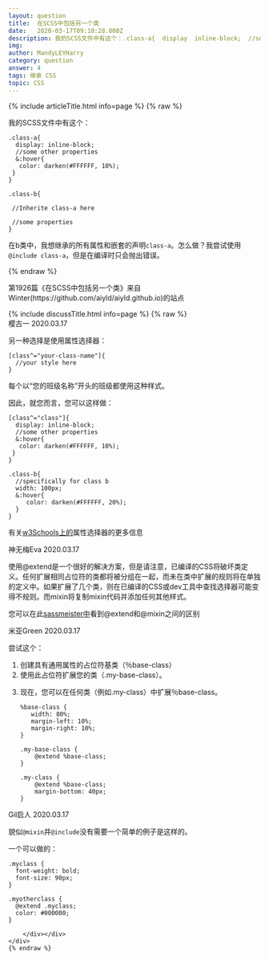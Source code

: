 ```yaml
---
layout: question
title:  在SCSS中包括另一个类
date:   2020-03-17T09:10:28.000Z
description: 我的SCSS文件中有这个：.class-a{  display  inline-block;  //some other properties ...
img: 
author: MandyLEYHarry
category: question
answer: 4
tags: 继承 CSS
topic: CSS
---
```

<div class="article-root">
  <div class="article">
    {% include articleTitle.html info=page %}
    {% raw %}
    <div class="article-content"><p><font style="vertical-align: inherit;"><font style="vertical-align: inherit;">我的SCSS文件中有这个：</font></font></p>

<pre class="lang-scss prettyprint-override"><code>.class-a{<font></font>
  display: inline-block;<font></font>
  //some other properties<font></font>
  &amp;:hover{<font></font>
   color: darken(#FFFFFF, 10%);<font></font>
 }  <font></font>
}<font></font>
<font></font>
.class-b{<font></font>
<font></font>
 //Inherite class-a here<font></font>
<font></font>
 //some properties<font></font>
}<font></font>
</code></pre>

<p><font style="vertical-align: inherit;"><font style="vertical-align: inherit;">在b类中，我想继承的所有属性和嵌套的声明</font></font><code>class-a</code><font style="vertical-align: inherit;"><font style="vertical-align: inherit;">。</font><font style="vertical-align: inherit;">怎么做？</font><font style="vertical-align: inherit;">我尝试使用</font></font><code>@include class-a</code><font style="vertical-align: inherit;"><font style="vertical-align: inherit;">，但是在编译时只会抛出错误。</font></font></p></div>
    {% endraw %}
  </div>
  <p class="winter_mark">第1926篇《在SCSS中包括另一个类》来自Winter(https://github.com/aiyld/aiyld.github.io)的站点</p>
  <div class="discuss-wrapper">
    {% include discussTitle.html info=page %}
    {% raw %}
    <div class="discuss-list">
    <div class="discuss-item">
        <div class="discuss-parent">
          <div class="discuss-meta">
            <span class="discuss-user">樱古一</span>
            <span class="discuss-time">2020.03.17</span>
          </div>
          <div class="discuss-comment"><p><font style="vertical-align: inherit;"><font style="vertical-align: inherit;">另一种选择是使用属性选择器：</font></font></p>

<pre><code>[class^="your-class-name"]{<font></font>
  //your style here<font></font>
}<font></font>
</code></pre>

<p><font style="vertical-align: inherit;"><font style="vertical-align: inherit;">每个以“您的班级名称”开头的班级都使用这种样式。</font></font></p>

<p><font style="vertical-align: inherit;"><font style="vertical-align: inherit;">因此，就您而言，您可以这样做：</font></font></p>

<pre><code>[class^="class"]{<font></font>
  display: inline-block;<font></font>
  //some other properties<font></font>
  &amp;:hover{<font></font>
   color: darken(#FFFFFF, 10%);<font></font>
 }  <font></font>
}<font></font>
<font></font>
.class-b{<font></font>
  //specifically for class b<font></font>
  width: 100px;<font></font>
  &amp;:hover{<font></font>
     color: darken(#FFFFFF, 20%);<font></font>
  }<font></font>
}<font></font>
</code></pre>

<p><font style="vertical-align: inherit;"><font style="vertical-align: inherit;">有关</font><a href="https://www.w3schools.com/css/css_attribute_selectors.asp" rel="noreferrer"><font style="vertical-align: inherit;">w3Schools上的</font></a><font style="vertical-align: inherit;">属性选择器的更多信息</font></font><a href="https://www.w3schools.com/css/css_attribute_selectors.asp" rel="noreferrer"><font style="vertical-align: inherit;"></font></a></p></div>
        </div></div><div class="discuss-item">
        <div class="discuss-parent">
          <div class="discuss-meta">
            <span class="discuss-user">神无梅Eva</span>
            <span class="discuss-time">2020.03.17</span>
          </div>
          <div class="discuss-comment"><p><font style="vertical-align: inherit;"><font style="vertical-align: inherit;">使用@extend是一个很好的解决方案，但是请注意，已编译的CSS将破坏类定义。</font><font style="vertical-align: inherit;">任何扩展相同占位符的类都将被分组在一起，而未在类中扩展的规则将在单独的定义中。</font><font style="vertical-align: inherit;">如果扩展了几个类，则在已编译的CSS或dev工具中查找选择器可能变得不规则。</font><font style="vertical-align: inherit;">而mixin将复制mixin代码并添加任何其他样式。</font></font></p>

<p><font style="vertical-align: inherit;"><font style="vertical-align: inherit;">您可以在此</font><a href="https://www.sassmeister.com/gist/361c2c28bd465bedb11d45fbaf8081a3" rel="noreferrer"><font style="vertical-align: inherit;">sassmeister中</font></a><font style="vertical-align: inherit;">看到@extend和@mixin之间的区别</font></font><a href="https://www.sassmeister.com/gist/361c2c28bd465bedb11d45fbaf8081a3" rel="noreferrer"><font style="vertical-align: inherit;"></font></a></p></div>
        </div></div><div class="discuss-item">
        <div class="discuss-parent">
          <div class="discuss-meta">
            <span class="discuss-user">米亚Green</span>
            <span class="discuss-time">2020.03.17</span>
          </div>
          <div class="discuss-comment"><p><font style="vertical-align: inherit;"><font style="vertical-align: inherit;">尝试这个：</font></font></p>

<ol>
<li><font style="vertical-align: inherit;"><font style="vertical-align: inherit;">创建具有通用属性的占位符基类（％base-class）</font></font></li>
<li><font style="vertical-align: inherit;"><font style="vertical-align: inherit;">使用此占位符扩展您的类（.my-base-class）。</font></font></li>
<li><p><font style="vertical-align: inherit;"><font style="vertical-align: inherit;">现在，您可以在任何类（例如.my-class）中扩展％base-class。</font></font></p>

<pre><code>%base-class {<font></font>
   width: 80%;<font></font>
   margin-left: 10%;<font></font>
   margin-right: 10%;<font></font>
}<font></font>
<font></font>
.my-base-class {<font></font>
    @extend %base-class;<font></font>
}<font></font>
<font></font>
.my-class {<font></font>
    @extend %base-class;<font></font>
    margin-bottom: 40px;<font></font>
}<font></font>
</code></pre></li>
</ol></div>
        </div></div><div class="discuss-item">
        <div class="discuss-parent">
          <div class="discuss-meta">
            <span class="discuss-user">Gil启人</span>
            <span class="discuss-time">2020.03.17</span>
          </div>
          <div class="discuss-comment"><p><font style="vertical-align: inherit;"><font style="vertical-align: inherit;">貌似</font></font><code>@mixin</code><font style="vertical-align: inherit;"><font style="vertical-align: inherit;">并</font></font><code>@include</code><font style="vertical-align: inherit;"><font style="vertical-align: inherit;">没有需要一个简单的例子是这样的。</font></font></p>

<p><font style="vertical-align: inherit;"><font style="vertical-align: inherit;">一个可以做的：</font></font></p>

<pre class="lang-scss prettyprint-override"><code>.myclass {<font></font>
  font-weight: bold;<font></font>
  font-size: 90px;<font></font>
}<font></font>
<font></font>
.myotherclass {<font></font>
  @extend .myclass;<font></font>
  color: #000000;<font></font>
}<font></font>
</code></pre></div>
        </div></div>
    </div>
    {% endraw %}
  </div>
<div>
